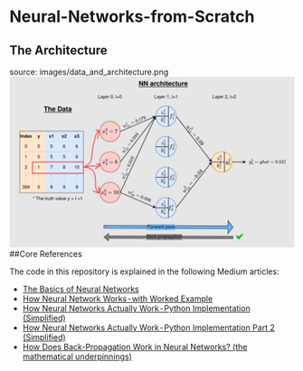 # Neural-Networks-from-Scratch

## The Architecture
source: images/data_and_architecture.png
<img src="images/data_and_architecture.png">
##Core References

The code in this repository is explained in the following Medium articles:

- [The Basics of Neural Networks](https://medium.com/r/?url=https%3A%2F%2Ftowardsdatascience.com%2Fthe-basics-of-neural-networks-neural-network-series-part-1-4419e343b2b)
- [How Neural Network Works - with Worked Example](https://medium.com/r/?url=https%3A%2F%2Ftowardsdatascience.com%2Ffeed-forward-neural-network-with-example-neural-network-series-part-2-eeca7a081ef5)
- [How Neural Networks Actually Work - Python Implementation (Simplified)](https://medium.com/r/?url=https%3A%2F%2Ftowardsdatascience.com%2Fhow-neural-networks-actually-work-python-implementation-simplified-a1167b4f54fe)
- [How Neural Networks Actually Work - Python Implementation Part 2 (Simplified)](https://medium.com/r/?url=https%3A%2F%2Ftowardsdatascience.com%2Fhow-neural-networks-actually-work-python-implementation-part-2-simplified-80db0351db45)
- [How Does Back-Propagation Work in Neural Networks? (the mathematical underpinnings)](https://medium.com/r/?url=https%3A%2F%2Ftowardsdatascience.com%2Fhow-does-back-propagation-work-in-neural-networks-with-worked-example-bc59dfb97f48)